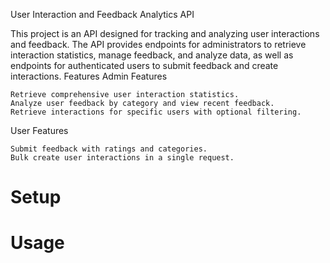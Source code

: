 User Interaction and Feedback Analytics API

This project is an API designed for tracking and analyzing user interactions and feedback. The API provides endpoints for administrators to retrieve interaction statistics, manage feedback, and analyze data, as well as endpoints for authenticated users to submit feedback and create interactions.
Features
Admin Features

    Retrieve comprehensive user interaction statistics.
    Analyze user feedback by category and view recent feedback.
    Retrieve interactions for specific users with optional filtering.

User Features

    Submit feedback with ratings and categories.
    Bulk create user interactions in a single request.

# Setup
# Usage

